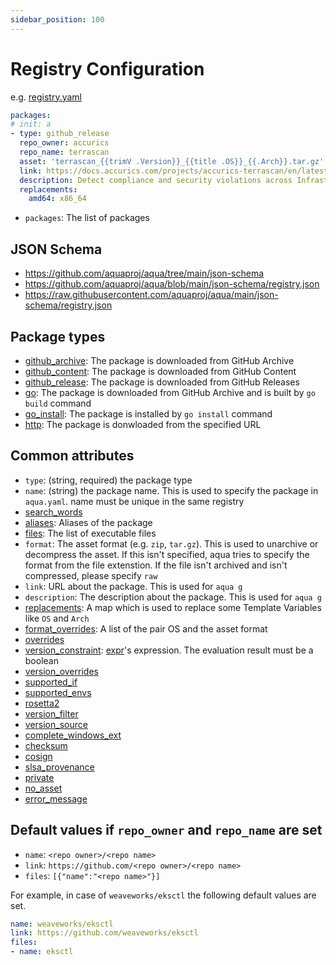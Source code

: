 ```yaml
---
sidebar_position: 100
---
```


# Registry Configuration

e.g. [registry.yaml](https://github.com/aquaproj/aqua-registry/blob/main/registry.yaml)

```yaml
packages:
# init: a
- type: github_release
  repo_owner: accurics
  repo_name: terrascan
  asset: 'terrascan_{{trimV .Version}}_{{title .OS}}_{{.Arch}}.tar.gz'
  link: https://docs.accurics.com/projects/accurics-terrascan/en/latest/
  description: Detect compliance and security violations across Infrastructure as Code to mitigate risk before provisioning cloud native infrastructure
  replacements:
    amd64: x86_64
```

* `packages`: The list of packages

## JSON Schema

* https://github.com/aquaproj/aqua/tree/main/json-schema
* https://github.com/aquaproj/aqua/blob/main/json-schema/registry.json
* https://raw.githubusercontent.com/aquaproj/aqua/main/json-schema/registry.json

## Package types

* [github_archive](github-archive-package.md): The package is downloaded from GitHub Archive
* [github_content](github-content-package.md): The package is downloaded from GitHub Content
* [github_release](github-release-package.md): The package is downloaded from GitHub Releases
* [go](go-package.md): The package is downloaded from GitHub Archive and is built by `go build` command
* [go_install](go-install-package.md): The package is installed by `go install` command
* [http](http-package.md): The package is donwloaded from the specified URL

## Common attributes

* `type`: (string, required) the package type
* `name`: (string) the package name. This is used to specify the package in `aqua.yaml`. name must be unique in the same registry
* [search_words](search-words.md)
* [aliases](aliases.md): Aliases of the package
* [files](files.md): The list of executable files
* `format`: The asset format (e.g. `zip`, `tar.gz`). This is used to unarchive or decompress the asset. If this isn't specified, aqua tries to specify the format from the file extenstion. If the file isn't archived and isn't compressed, please specify `raw`
* `link`: URL about the package. This is used for `aqua g`
* `description`: The description about the package. This is used for `aqua g`
* [replacements](replacements.md): A map which is used to replace some Template Variables like `OS` and `Arch`
* [format_overrides](format-overrides.md): A list of the pair OS and the asset format
* [overrides](overrides.md)
* [version_constraint](version-overrides.md): [expr](https://github.com/antonmedv/expr)'s expression. The evaluation result must be a boolean
* [version_overrides](version-overrides.md)
* [supported_if](supported-if.md)
* [supported_envs](supported-envs.md)
* [rosetta2](rosetta2.md)
* [version_filter](version-filter.md)
* [version_source](version-source.md)
* [complete_windows_ext](complete-windows-ext.md)
* [checksum](/docs/reference/checksum)
* [cosign](cosign.md)
* [slsa_provenance](slsa-provenance.md)
* [private](private.md)
* [no_asset](no_asset.md)
* [error_message](error_message.md)

## Default values if `repo_owner` and `repo_name` are set

* `name`: `<repo owner>/<repo name>`
* `link`: `https://github.com/<repo owner>/<repo name>`
* `files`: `[{"name":"<repo name>"}]`

For example, in case of `weaveworks/eksctl` the following default values are set.

```yaml
name: weaveworks/eksctl
link: https://github.com/weaveworks/eksctl
files:
- name: eksctl
```
